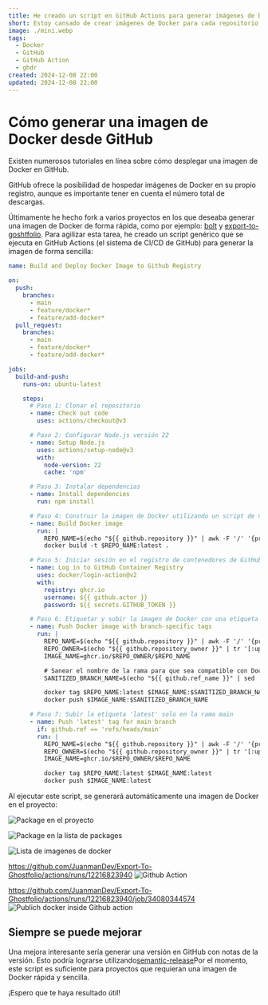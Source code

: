 ```yaml
---
title: He creado un script en GitHub Actions para generar imágenes de Docker
short: Estoy cansado de crear imágenes de Docker para cada repositorio que hago fork, así que creé un script genérico.
image: ./mini.webp
tags:
  - Docker
  - GitHub
  - GitHub Action
  - ghdr
created: 2024-12-08 22:00
updated: 2024-12-08 22:00
---
```


# Cómo generar una imagen de Docker desde GitHub

Existen numerosos tutoriales en línea sobre cómo desplegar una imagen de Docker en GitHub.

GitHub ofrece la posibilidad de hospedar imágenes de Docker en su propio registro, aunque es importante tener en cuenta el número total de descargas.

Últimamente he hecho fork a varios proyectos en los que deseaba generar una imagen de Docker de forma rápida, como por ejemplo: [bolt](https://github.com/JuanmanDev/bolt.new-any-llm-1/) y [export-to-goshtfolio](https://github.com/JuanmanDev/Export-To-Ghostfolio). Para agilizar esta tarea, he creado un script genérico que se ejecuta en GitHub Actions (el sistema de CI/CD de GitHub) para generar la imagen de forma sencilla:

```yml
name: Build and Deploy Docker Image to Github Registry

on:
  push:
    branches:
      - main
      - feature/docker*
      - feature/add-docker*
  pull_request:
    branches:
      - main
      - feature/docker*
      - feature/add-docker*

jobs:
  build-and-push:
    runs-on: ubuntu-latest

    steps:
      # Paso 1: Clonar el repositorio
      - name: Check out code
        uses: actions/checkout@v3

      # Paso 2: Configurar Node.js versión 22
      - name: Setup Node.js
        uses: actions/setup-node@v3
        with:
          node-version: 22
          cache: 'npm'

      # Paso 3: Instalar dependencias
      - name: Install dependencies
        run: npm install

      # Paso 4: Construir la imagen de Docker utilizando un script de npm
      - name: Build Docker image
        run: |
          REPO_NAME=$(echo "${{ github.repository }}" | awk -F '/' '{print $2}' | tr '[:upper:]' '[:lower:]')
          docker build -t $REPO_NAME:latest .

      # Paso 5: Iniciar sesión en el registro de contenedores de GitHub
      - name: Log in to GitHub Container Registry
        uses: docker/login-action@v2
        with:
          registry: ghcr.io
          username: ${{ github.actor }}
          password: ${{ secrets.GITHUB_TOKEN }}

      # Paso 6: Etiquetar y subir la imagen de Docker con una etiqueta específica de la rama
      - name: Push Docker image with branch-specific tags
        run: |
          REPO_NAME=$(echo "${{ github.repository }}" | awk -F '/' '{print $2}' | tr '[:upper:]' '[:lower:]' | sed 's/[^a-z0-9._-]/-/g')
          REPO_OWNER=$(echo "${{ github.repository_owner }}" | tr '[:upper:]' '[:lower:]')
          IMAGE_NAME=ghcr.io/$REPO_OWNER/$REPO_NAME

          # Sanear el nombre de la rama para que sea compatible con Docker
          SANITIZED_BRANCH_NAME=$(echo "${{ github.ref_name }}" | sed 's/[^a-zA-Z0-9._-]/-/g')

          docker tag $REPO_NAME:latest $IMAGE_NAME:$SANITIZED_BRANCH_NAME
          docker push $IMAGE_NAME:$SANITIZED_BRANCH_NAME

      # Paso 7: Subir la etiqueta 'latest' solo en la rama main
      - name: Push 'latest' tag for main branch
        if: github.ref == 'refs/heads/main'
        run: |
          REPO_NAME=$(echo "${{ github.repository }}" | awk -F '/' '{print $2}' | tr '[:upper:]' '[:lower:]' | sed 's/[^a-z0-9._-]/-/g')
          REPO_OWNER=$(echo "${{ github.repository_owner }}" | tr '[:upper:]' '[:lower:]')
          IMAGE_NAME=ghcr.io/$REPO_OWNER/$REPO_NAME

          docker tag $REPO_NAME:latest $IMAGE_NAME:latest
          docker push $IMAGE_NAME:latest
```

Al ejecutar este script, se generará automáticamente una imagen de Docker en el proyecto:

![Package en el proyecto](image.png)

![Package en la lista de packages](image-1.png)

![Lista de imagenes de docker](image-2.png)

https://github.com/JuanmanDev/Export-To-Ghostfolio/actions/runs/12216823940
![Github Action](image-3.png)

https://github.com/JuanmanDev/Export-To-Ghostfolio/actions/runs/12216823940/job/34080344574
![Publich docker inside Github action](image-4.png)

## Siempre se puede mejorar
Una mejora interesante sería generar una versión en GitHub con notas de la versión. Esto podría lograrse utilizando[semantic-release](https://github.com/semantic-release/semantic-release)Por el momento, este script es suficiente para proyectos que requieran una imagen de Docker rápida y sencilla.

¡Espero que te haya resultado útil!